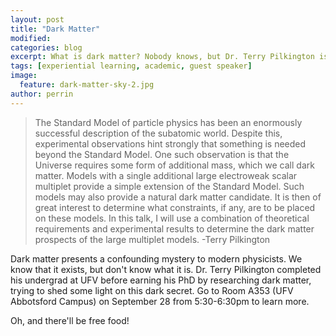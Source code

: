 ```yaml
---
layout: post
title: "Dark Matter"
modified:
categories: blog
excerpt: What is dark matter? Nobody knows, but Dr. Terry Pilkington is trying to find out.
tags: [experiential learning, academic, guest speaker]
image:
  feature: dark-matter-sky-2.jpg
author: perrin
---
```


>The Standard Model of particle physics has been an enormously successful description of the subatomic world. Despite this, experimental observations hint strongly that something is needed beyond the Standard Model. One such observation is that the Universe requires some form of additional mass, which we call dark matter. Models with a single additional large electroweak scalar multiplet provide a simple extension of the Standard Model. Such models may also provide a natural dark matter candidate. It is then of great interest to determine what constraints, if any, are to be placed on these models. In this talk, I will use a combination of theoretical requirements and experimental results to determine the dark matter prospects of the large multiplet models.
> -Terry Pilkington

Dark matter presents a confounding mystery to modern physicists. We know that it exists, but don't know what it is. Dr. Terry Pilkington completed his undergrad at UFV before earning his PhD by researching dark matter, trying to shed some light on this dark secret. Go to Room A353 (UFV Abbotsford Campus) on September 28 from 5:30-6:30pm to learn more. 

Oh, and there'll be free food!
